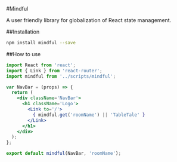 #Mindful

A user friendly library for globalization of React state management.

##Installation

```bash
npm install mindful --save
```

##How to use

```jsx
import React from 'react';
import { Link } from 'react-router';
import mindful from '../scripts/mindful';

var NavBar = (props) => {
  return (
    <div className='NavBar'>
      <h1 className='Logo'>
        <Link to='/'>
          { mindful.get('roomName') || 'TableTale' }
        </Link>
      </h1>
    </div>
  );
};

export default mindful(NavBar, 'roomName');








```